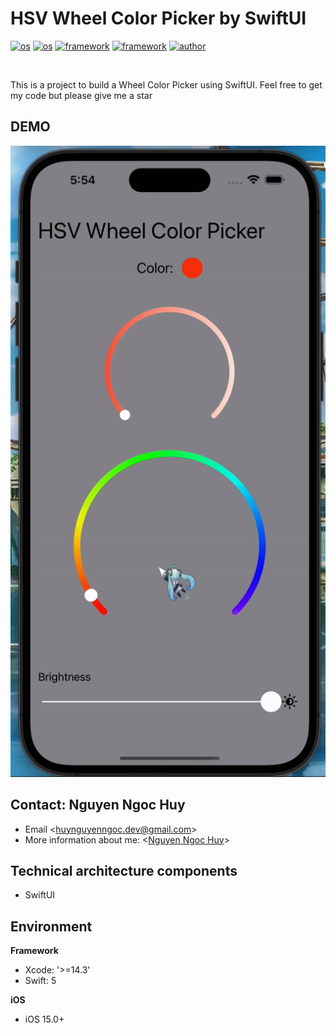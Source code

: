 # HSV Wheel Color Picker by SwiftUI

[![os](https://img.shields.io/badge/-mobile-%230175C2)](https://github.com/huynguyenngocdev)
[![os](https://img.shields.io/badge/-iOS-orange)](https://github.com/huynguyenngocdev)
[![framework](https://img.shields.io/badge/-Swift-%230175C2)](https://github.com/huynguyenngocdev)
[![framework](https://img.shields.io/badge/-SwiftUI-%2302569B)](https://github.com/huynguyenngocdev)
[![author](https://img.shields.io/badge/Author-Huy_NGUYEN_NGOC-brightgreen)](https://huynguyenngocdev.github.io/)

<br>

This is a project to build a Wheel Color Picker using SwiftUI.
Feel free to get my code but please give me a star

## DEMO
![demo](https://github.com/huynguyenngocdev/SwiftUI-HSV-Wheel-Color-Picker/blob/master/Demo%20Images/demo.gif)

## Contact: Nguyen Ngoc Huy
- Email &lt;[huynguyenngoc.dev@gmail.com](huynguyenngoc.dev@gmail.com)&gt;
- More information about me: &lt;[Nguyen Ngoc Huy](https://huynguyenngocdev.github.io)&gt;

## Technical architecture components
- SwiftUI

## Environment
**Framework**
- Xcode: '>=14.3'
- Swift: 5

**iOS**
- iOS 15.0+
